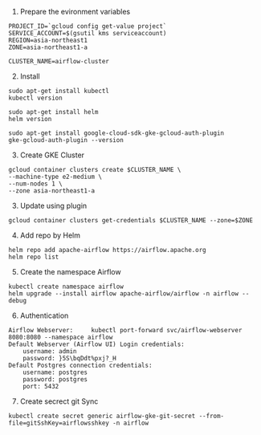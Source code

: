 1. Prepare the evironment variables
```
PROJECT_ID=`gcloud config get-value project`
SERVICE_ACCOUNT=$(gsutil kms serviceaccount)
REGION=asia-northeast1
ZONE=asia-northeast1-a

CLUSTER_NAME=airflow-cluster
```

2. Install
```
sudo apt-get install kubectl
kubectl version

sudo apt-get install helm
helm version

sudo apt-get install google-cloud-sdk-gke-gcloud-auth-plugin
gke-gcloud-auth-plugin --version
```

3. Create GKE Cluster
```
gcloud container clusters create $CLUSTER_NAME \
--machine-type e2-medium \
--num-nodes 1 \
--zone asia-northeast1-a
```

3. Update using plugin
```
gcloud container clusters get-credentials $CLUSTER_NAME --zone=$ZONE
```

4. Add repo by Helm
```
helm repo add apache-airflow https://airflow.apache.org
helm repo list
```


5. Create the namespace Airflow
```
kubectl create namespace airflow
helm upgrade --install airflow apache-airflow/airflow -n airflow --debug
```

6. Authentication
```
Airflow Webserver:     kubectl port-forward svc/airflow-webserver 8080:8080 --namespace airflow
Default Webserver (Airflow UI) Login credentials:
    username: admin
    password: }5S\bqDdt%pxj?_H
Default Postgres connection credentials:
    username: postgres
    password: postgres
    port: 5432
```

7. Create secrect git Sync
```
kubectl create secret generic airflow-gke-git-secret --from-file=gitSshKey=airflowsshkey -n airflow
```